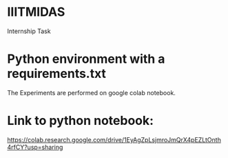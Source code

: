 # IIITMIDAS
Internship Task

# Python environment with a requirements.txt

The Experiments are performed on google colab notebook.

# Link to python notebook:
https://colab.research.google.com/drive/1EyAgZpLsjmroJmQrX4pEZLtOnth4rfCY?usp=sharing
